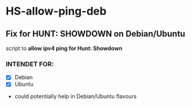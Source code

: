# HS-allow-ping-deb

## Fix for HUNT: SHOWDOWN on Debian/Ubuntu
script to **allow ipv4 ping for Hunt: Showdown**

### INTENDET FOR:
- [x] Debian
- [x] Ubuntu
- could potentially help in Debian/Ubuntu flavours
